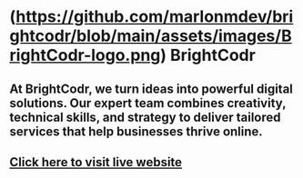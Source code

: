 # (https://github.com/marlonmdev/brightcodr/blob/main/assets/images/BrightCodr-logo.png) BrightCodr 
## At BrightCodr, we turn ideas into powerful digital solutions. Our expert team combines creativity, technical skills, and strategy to deliver tailored services that help businesses thrive online.
## [Click here to visit live website](https://marlonmdev.github.io/brightcodr)

